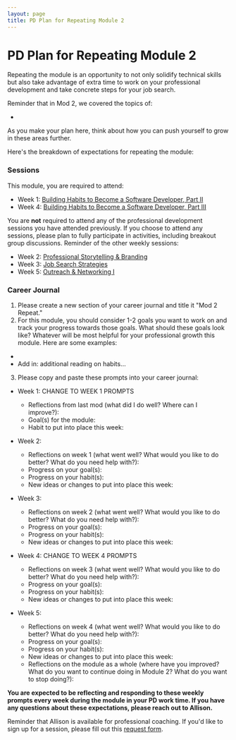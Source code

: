 ```yaml
---
layout: page
title: PD Plan for Repeating Module 2
---
```


# PD Plan for Repeating Module 2

Repeating the module is an opportunity to not only solidify technical skills but also take advantage of extra time to work on your professional development and take concrete steps for your job search. 

Reminder that in Mod 2, we covered the topics of:

* 

As you make your plan here, think about how you can push yourself to grow in these areas further.

Here's the breakdown of expectations for repeating the module:

### Sessions
This module, you are required to attend:

* Week 1: [Building Habits to Become a Software Developer, Part II](https://github.com/turingschool/career-development-curriculum-site/blob/master/module_two/week_1_habits_part_ii.md)
* Week 4: [Building Habits to Become a Software Developer, Part III](https://github.com/turingschool/career-development-curriculum-site/blob/master/module_two/week_4_habits_part_iii.md)

You are **not** required to attend any of the professional development sessions you have attended previously. If you choose to attend any sessions, please plan to fully participate in activities, including breakout group discussions. Reminder of the other weekly sessions:

* Week 2: [Professional Storytelling & Branding](https://github.com/turingschool/career-development-curriculum-site/blob/master/module_two/week_2_professional_storytelling_branding.md)
* Week 3: [Job Search Strategies](https://github.com/turingschool/career-development-curriculum-site/blob/master/module_two/week_3_job_search_strategies.md)
* Week 5: [Outreach & Networking I](https://github.com/turingschool/career-development-curriculum-site/blob/master/module_two/week_5_outreach_networking_i.md)

### Career Journal
1. Please create a new section of your career journal and title it "Mod 2 Repeat."
2. For this module, you should consider 1-2 goals you want to work on and track your progress towards those goals. What should these goals look like? Whatever will be most helpful for your professional growth this module. Here are some examples:
  * 
  * Add in: additional reading on habits...

3. Please copy and paste these prompts into your career journal:

* Week 1: CHANGE TO WEEK 1 PROMPTS
  * Reflections from last mod (what did I do well? Where can I improve?):
  * Goal(s) for the module:
  * Habit to put into place this week:
  
* Week 2:
  * Reflections on week 1 (what went well? What would you like to do better? What do you need help with?):
  * Progress on your goal(s):
  * Progress on your habit(s):
  * New ideas or changes to put into place this week:
  
* Week 3:
  * Reflections on week 2 (what went well? What would you like to do better? What do you need help with?):
  * Progress on your goal(s):
  * Progress on your habit(s):
  * New ideas or changes to put into place this week:

* Week 4: CHANGE TO WEEK 4 PROMPTS
  * Reflections on week 3 (what went well? What would you like to do better? What do you need help with?):
  * Progress on your goal(s):
  * Progress on your habit(s):
  * New ideas or changes to put into place this week:

* Week 5:
  * Reflections on week 4 (what went well? What would you like to do better? What do you need help with?):
  * Progress on your goal(s):
  * Progress on your habit(s):
  * New ideas or changes to put into place this week:
  * Reflections on the module as a whole (where have you improved? What do you want to continue doing in Module 2? What do you want to stop doing?):

**You are expected to be reflecting and responding to these weekly prompts every week during the module in your PD work time. If you have any questions about these expectations, please reach out to Allison.**

Reminder that Allison is available for professional coaching. If you'd like to sign up for a session, please fill out this [request form](https://forms.gle/g84XjDuwLaBidDga9). 
